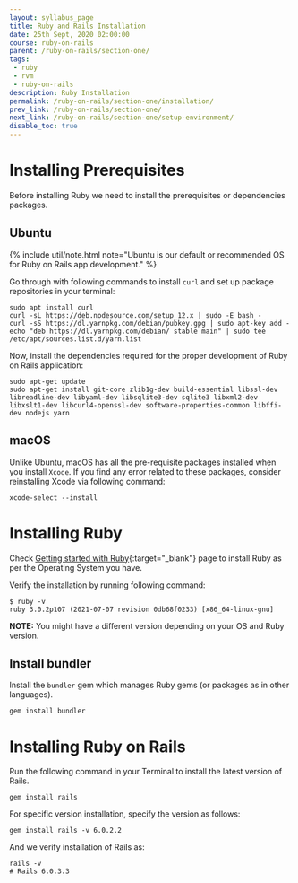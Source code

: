 ```yaml
---
layout: syllabus_page
title: Ruby and Rails Installation
date: 25th Sept, 2020 02:00:00
course: ruby-on-rails
parent: /ruby-on-rails/section-one/
tags:
 - ruby
 - rvm
 - ruby-on-rails
description: Ruby Installation
permalink: /ruby-on-rails/section-one/installation/
prev_link: /ruby-on-rails/section-one/
next_link: /ruby-on-rails/section-one/setup-environment/
disable_toc: true
---
```


# Installing Prerequisites

Before installing Ruby we need to install the prerequisites or dependencies packages.

## Ubuntu

{% include util/note.html
    note="Ubuntu is our default or recommended OS for Ruby on Rails app development."
%}

Go through with following commands to install `curl` and set up package repositories in your terminal:

```shell
sudo apt install curl
curl -sL https://deb.nodesource.com/setup_12.x | sudo -E bash -
curl -sS https://dl.yarnpkg.com/debian/pubkey.gpg | sudo apt-key add -
echo "deb https://dl.yarnpkg.com/debian/ stable main" | sudo tee /etc/apt/sources.list.d/yarn.list
```

Now, install the dependencies required for the proper development of Ruby on Rails application:

```shell
sudo apt-get update
sudo apt-get install git-core zlib1g-dev build-essential libssl-dev libreadline-dev libyaml-dev libsqlite3-dev sqlite3 libxml2-dev libxslt1-dev libcurl4-openssl-dev software-properties-common libffi-dev nodejs yarn
```

## macOS

Unlike Ubuntu, macOS has all the pre-requisite packages installed when you install `Xcode`.
If you find any error related to these packages, consider reinstalling Xcode via following command:

```shell
xcode-select --install
```

# Installing Ruby

Check [Getting started with Ruby](/ruby/section-one/getting-started/){:target="_blank"} page to install Ruby as per the Operating System you have.

Verify the installation by running following command:

```shell
$ ruby -v
ruby 3.0.2p107 (2021-07-07 revision 0db68f0233) [x86_64-linux-gnu]
```

__NOTE:__ You might have a different version depending on your OS and Ruby version.

## Install bundler

Install the `bundler` gem which manages Ruby gems (or packages as in other languages).

```shell
gem install bundler
```

# Installing Ruby on Rails

Run the following command in your Terminal to install the latest version of Rails.

```shell
gem install rails
```

For specific version installation, specify the version as follows:

```shell
gem install rails -v 6.0.2.2
```

And we verify installation of Rails as:

```shell
rails -v
# Rails 6.0.3.3
```
